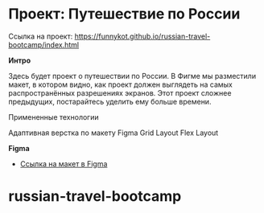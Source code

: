 # Проект: Путешествие по России

Ссылка на проект:
https://funnykot.github.io/russian-travel-bootcamp/index.html

**Интро**

Здесь будет проект о путешествии по России.
В Фигме мы разместили макет, в котором видно, как проект должен выглядеть на самых распространённых разрешениях экранов.
Этот проект сложнее предыдущих, постарайтесь уделить ему больше времени.

Примененные технологии

Адаптивная верстка по макету Figma
Grid Layout
Flex Layout

**Figma**

* [Ссылка на макет в Figma](https://www.figma.com/file/5S2WSbEFL6awjVWJ0NWL8Q/Sprint-3_-Russia-_-desktop-mobile?node-id=28503%3A0)




# russian-travel-bootcamp

